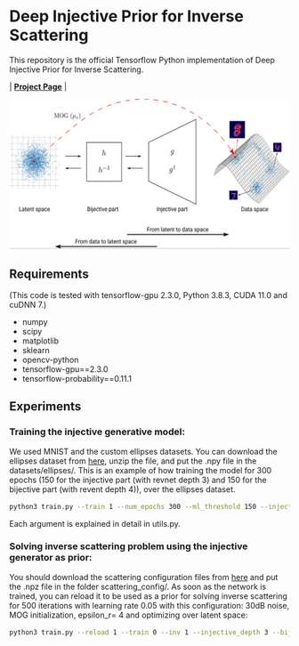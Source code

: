 # Deep Injective Prior for Inverse Scattering


This repository is the official Tensorflow Python implementation of Deep Injective Prior for Inverse Scattering.

| [**Project Page**](https://sada.dmi.unibas.ch/en/research/injective-flows)  | 


<p float="center">
<img src="https://github.com/swing-research/scattering_injective_prior/blob/main/figures/network.png" width="800">
</p>


## Requirements
(This code is tested with tensorflow-gpu 2.3.0, Python 3.8.3, CUDA 11.0 and cuDNN 7.)
- numpy
- scipy
- matplotlib
- sklearn
- opencv-python
- tensorflow-gpu==2.3.0
- tensorflow-probability==0.11.1


## Experiments
### Training the injective generative model:
We used MNIST and the custom ellipses datasets. You can download the ellipses dataset from [here](), unzip the file, and put the .npy file in the datasets/ellipses/. 
This is an example of how training the model for 300 epochs (150 for the injective part (with revnet depth 3) and 150 for the bijective part (with revent depth 4)), over the ellipses dataset.
```sh
python3 train.py --train 1 --num_epochs 300 --ml_threshold 150 --injective_depth 3 --bijective_depth 4 --dataset ellipses --gpu_num 0 --desc default
```
Each argument is explained in detail in utils.py.

### Solving inverse scattering problem using the injective generator as prior:
You should download the scattering configuration files from [here]() and put the .npz file in the folder scattering_config/.
As soon as the network is trained, you can reload it to be used as a prior for solving inverse scattering for 500 iterations with learning rate 0.05 with this configuration: 30dB noise, MOG initialization, epsilon_r= 4 and optimizing over latent space:
```sh
python3 train.py --reload 1 --train 0 --inv 1 --injective_depth 3 --bijective_depth 4 --dataset ellipses --gpu_num 0 --desc default  --nsteps 500 --lr_inv 0.05 --noise_snr 30 --initial_guess MOG --er 4  --optimization_mode latent_space
```

